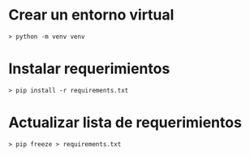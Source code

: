# Crear un entorno virtual

    > python -m venv venv

# Instalar requerimientos

    > pip install -r requirements.txt

# Actualizar lista de requerimientos

    > pip freeze > requirements.txt
